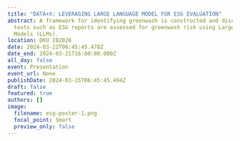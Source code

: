 ```yaml
---
title: "DATA+X: LEVERAGING LARGE LANGUAGE MODEL FOR ESG EVALUATION"
abstract: A framework for identifying greenwash is constructed and disclosure
  texts such as ESG reports are assessed for greenwash risk using Large Language
  Models (LLMs).
location: DKU IB2028
date: 2024-03-22T06:45:45.478Z
date_end: 2024-03-21T16:00:00.000Z
all_day: false
event: Presentation
event_url: None
publishDate: 2024-03-15T06:45:45.494Z
draft: false
featured: true
authors: []
image:
  filename: esg-poster-1.png
  focal_point: Smart
  preview_only: false
---
```

